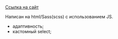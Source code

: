 [Ссылка на сайт](https://svetlanael12.github.io/cloudbudget/)

Написан на html/Sass(scss) с использованием JS.

- адаптивность;
- кастомный select;
